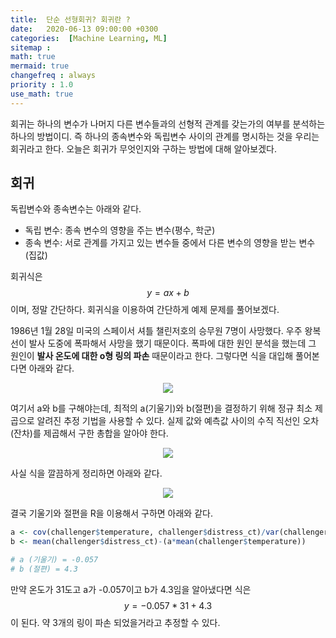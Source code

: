 ```yaml
---
title:  단순 선형회귀? 회귀란 ?
date:   2020-06-13 09:00:00 +0300
categories:  [Machine Learning, ML]
sitemap :
math: true
mermaid: true
changefreq : always
priority : 1.0
use_math: true
--- 
```


회귀는 하나의 변수가 나머지 다른 변수들과의 선형적 관계를 갖는가의 여부를 분석하는 하나의 방법이디. 즉 하나의 종속변수와 독립변수 사이의 관계를 명시하는 것을 우리는 회귀라고 한다. 오늘은 회귀가 무엇인지와 구하는 방법에 대해 알아보겠다.

## 회귀

독립변수와 종속변수는 아래와 같다.

- 독립 변수: 종속 변수의 영향을 주는 변수(평수, 학군)
- 종속 변수: 서로 관계를 가지고 있는 변수들 중에서 다른 변수의 영향을 받는 변수 (집값)

회귀식은 $$y = ax + b$$ 이며, 정말 간단하다. 회귀식을 이용하여 간단하게 예제 문제를 풀어보겠다.   

1986년 1월 28일 미국의 스페이서 셔틀 챌린저호의 승무원 7명이 사망했다. 우주 왕복선이 발사 도중에 폭파해서 사망을 했기 때문이다. 폭파에 대한 원인 분석을 했는데 그 원인이 **발사 온도에 대한 o형 링의 파손** 때문이라고 한다. 그렇다면 식을 대입해 풀어본다면 아래와 같다. 

<center><img src="../../assets/images/linear.png" ></center>

여기서 a와 b를 구해야는데, 최적의 a(기울기)와 b(절편)을 결정하기 위해 정규 최소 제곱으로 알려진 추정 기법을 사용할 수 있다. 실제 값와 예측값 사이의 수직 직선인 오차(잔차)를 제곱해서 구한 총합을 알아야 한다.

<center><img src="../../assets/images/linear2.png" ></center>

사실 식을 깔끔하게 정리하면 아래와 같다.

<center><img src="../../assets/images/linear3.png" ></center>

결국 기울기와 절편을 R을 이용해서 구하면 아래와 같다.

```r
a <- cov(challenger$temperature, challenger$distress_ct)/var(challenger$temperature)
b <- mean(challenger$distress_ct)-(a*mean(challenger$temperature))

# a (기울기) = -0.057
# b (절편) = 4.3
```

만약 온도가 31도고 a가 -0.057이고 b가 4.3임을 알아냈다면 식은 $$y = -0.057*31+4.3$$이 된다. 약 3개의 링이 파손 되었을거라고 추정할 수 있다. 